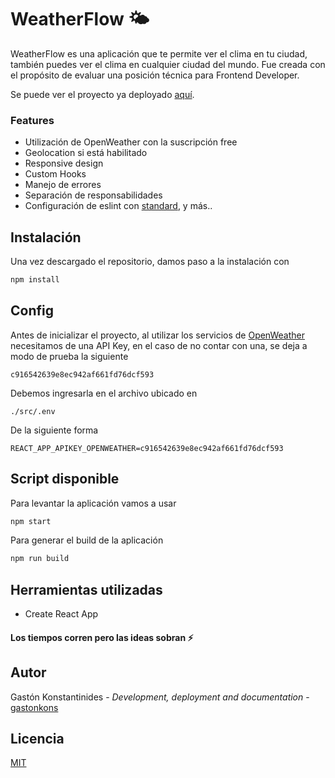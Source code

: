 # WeatherFlow 🌤

WeatherFlow es una aplicación que te permite ver el clima en tu ciudad, también puedes ver el clima en cualquier ciudad del mundo. Fue creada con el propósito de evaluar una posición técnica para Frontend Developer.

Se puede ver el proyecto ya deployado [aquí](https://weather-flow.vercel.app/).

### Features
- Utilización de OpenWeather con la suscripción free
- Geolocation si está habilitado
- Responsive design
- Custom Hooks
- Manejo de errores
- Separación de responsabilidades
- Configuración de eslint con [standard](https://standardjs.com/readme-esla.html), y más..


## Instalación

Una vez descargado el repositorio, damos paso a la instalación con
```bash
npm install
```

## Config

Antes de inicializar el proyecto, al utilizar los servicios de [OpenWeather](https://openweathermap.org/) necesitamos de una API Key, en el caso de no contar con una, se deja a modo de prueba la siguiente
```
c916542639e8ec942af661fd76dcf593
```

Debemos ingresarla en el archivo ubicado en 
```
./src/.env
```
De la siguiente forma
```
REACT_APP_APIKEY_OPENWEATHER=c916542639e8ec942af661fd76dcf593
```

## Script disponible
Para levantar la aplicación vamos a usar

```bash
npm start
```
Para generar el build de la aplicación

```bash
npm run build
```
## Herramientas utilizadas
- Create React App


#### Los tiempos corren pero las ideas sobran ⚡

## Autor
Gastón Konstantinides - _Development, deployment and documentation_ - [gastonkons](http://gastonkons.ar)

## Licencia
[MIT](https://choosealicense.com/licenses/mit/)